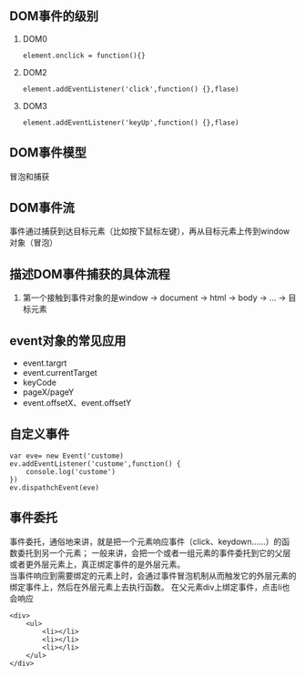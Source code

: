 ## DOM事件的级别
1. DOM0
    ```
    element.onclick = function(){}
    ```
2. DOM2
    ```
    element.addEventListener('click',function() {},flase)
    ```
3. DOM3
    ```
    element.addEventListener('keyUp',function() {},flase)
    ```
## DOM事件模型
冒泡和捕获

## DOM事件流
事件通过捕获到达目标元素（比如按下鼠标左键），再从目标元素上传到window对象（冒泡）
## 描述DOM事件捕获的具体流程
1. 第一个接触到事件对象的是window -> document -> html -> body -> ... -> 目标元素
## event对象的常见应用
- event.targrt
- event.currentTarget
- keyCode
- pageX/pageY
- event.offsetX、event.offsetY
## 自定义事件
```
var eve= new Event('custome)
ev.addEventListener('custome',function() {
    console.log('custome')
})
ev.dispathchEvent(eve)
```

## 事件委托
事件委托，通俗地来讲，就是把一个元素响应事件（click、keydown......）的函数委托到另一个元素； 
一般来讲，会把一个或者一组元素的事件委托到它的父层或者更外层元素上，真正绑定事件的是外层元素。  
当事件响应到需要绑定的元素上时，会通过事件冒泡机制从而触发它的外层元素的绑定事件上，然后在外层元素上去执行函数。
在父元素div上绑定事件，点击li也会响应
```
<div>
    <ul>
        <li></li>
        <li></li>
        <li></li>
    </ul>
</div>
```